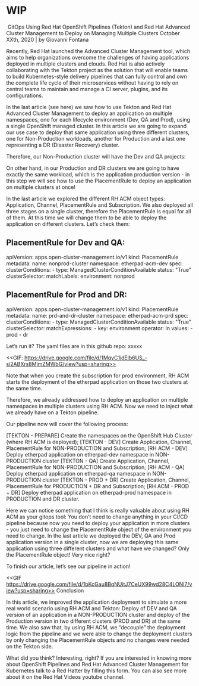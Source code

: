 # WIP
<IMAGE>
GitOps Using Red Hat OpenShift Pipelines (Tekton) and Red Hat Advanced Cluster Management to Deploy on Managing Multiple Clusters
October XXth, 2020 | by Giovanni Fontana

Recently, Red Hat launched the Advanced Cluster Management tool, which aims to help organizations overcome the challenges of having applications deployed in multiple clusters and clouds. Red Hat is also actively collaborating with the Tekton project as the solution that will enable teams to build Kubernetes-style delivery pipelines that can fully control and own the complete life cycle of their microservices without having to rely on central teams to maintain and manage a CI server, plugins, and its configurations.

In the last article (see here) we saw how to use Tekton and Red Hat Advanced Cluster Management to deploy an application on multiple namespaces, one for each lifecycle environment (Dev, QA and Prod), using a single OpenShift managed cluster. In this article we are going to expand our use case to deploy that same application using three different clusters, one for Non-Production workloads, another for Production and a last one representing a DR (Disaster Recovery) cluster.

Therefore, our Non-Production cluster will have the Dev and QA projects:

On other hand, in our Production and DR clusters we are going to have exactly the same workload, which is the application production version - in this step we will see how to use the PlacementRule to deploy an application on multiple clusters at once! 

In the last article we explored the different RH ACM object types: Application, Channel, PlacementRule and Subscription. We also deployed all three stages on a single cluster, therefore the PlacementRule is equal for all of them. At this time we will change them to be able to deploy the application on different clusters. Let’s check them:

PlacementRule for Dev and QA:
---
apiVersion: apps.open-cluster-management.io/v1
kind: PlacementRule
metadata:
  name: nonprod-cluster
  namespace: etherpad-acm-dev
spec:
  clusterConditions:
    - type: ManagedClusterConditionAvailable
      status: "True"
  clusterSelector:
    matchLabels:
      environment: nonprod

PlacementRule for Prod and DR:
---
apiVersion: apps.open-cluster-management.io/v1
kind: PlacementRule
metadata:
  name: prd-and-dr-cluster
  namespace: etherpad-acm-prd
spec:
  clusterConditions:
    - type: ManagedClusterConditionAvailable
      status: "True"
  clusterSelector:
    matchExpressions:
    - key: environment
      operator: In
      values:
      - prod
      - dr

Let’s run it? The yaml files are in this github repo: xxxxx

<<GIF: https://drive.google.com/file/d/1MqyC1jdElb6US_-si2ABXrs8MjmZMWbG/view?usp=sharing>>

Note that when you create the subscription for prod environment, RH ACM starts the deployment of the etherpad application on those two clusters at the same time.



Therefore, we already addressed how to deploy an application on multiple namespaces in multiple clusters using RH ACM. Now we need to inject what we already have on a Tekton pipeline.

Our pipeline now will cover the following process:


[TEKTON - PREPARE] Create the namespaces on the OpenShift Hub Cluster (where RH ACM is deployed);
[TEKTON - DEV] Create Application, Channel, PlacementRule for NON-PRODUCTION and Subscription;
[RH ACM - DEV] Deploy etherpad application on etherpad-dev namespace in NON-PRODUCTION cluster
[TEKTON - QA] Create Application, Channel, PlacementRule for NON-PRODUCTION and Subscription;
[RH ACM - QA] Deploy etherpad application on etherpad-qa namespace in NON-PRODUCTION cluster
[TEKTON - PROD + DR] Create Application, Channel, PlacementRule for PRODUCTION + DR and Subscription;
[RH ACM - PROD + DR] Deploy etherpad application on etherpad-prod namespace in PRODUCTION and DR cluster.

Here we can notice something that I think is really valuable about using RH ACM as your gitops tool: You don’t need to change anything in your CI/CD pipeline because now you need to deploy your application in more clusters - you just need to change the PlacementRule object of the environment you need to change. In the last article we deployed the DEV, QA and Prod application version in a single cluster, now we are deploying this same application using three different clusters and what have we changed? Only the PlacementRule object! Very nice right?

To finish our article, let’s see our pipeline in action!

<<GIF https://drive.google.com/file/d/1bKcGau8BqNUitJ7CeUX99wd28C4LONl7/view?usp=sharing>>
Conclusion

In this article, we improved the application deployment to simulate a more real world scenario using RH ACM and Tekton: Deploy of DEV and QA version of an application in a NON-PRODUCTION cluster and deploy of the Production version in two different clusters (PROD and DR) at the same time. We also saw that, by using RH ACM, we “decouple” the deployment logic from the pipeline and we were able to change the deployment clusters by only changing the PlacementRule objects and no changes were needed on the Tekton side.

What did you think? Interesting, right? If you are interested in knowing more about OpenShift Pipelines and Red Hat Advanced Cluster Management for Kubernetes talk to a Red Hatter by filling this form. You can also see more about it on the Red Hat Videos youtube channel.
